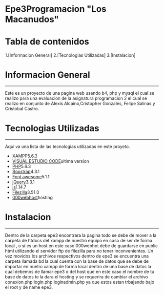 # Epe3Programacion "Los Macanudos"
# Tabla de contenidos
1.[Informacion General]
2.[Tecnologias Utilizadas]
3.[Instalacion]
# Informacion General
***
Este es un proyecto  de una pagina web usando b4, php y mysql el cual se realizo para una evaluacion de la asignatura programacion 2 el cual se realizo en conjunto de Alexis Alcaino,Cristopher Gonzales, Felipe Salinas y Cristobal Castro.
# Tecnologias Utilizadas
***
Aqui va una lista de las tecnologias utilizadas en este proyeto.
* [XAMPP](https://sourceforge.net/projects/xampp/files/XAMPP%20Windows/5.6.3/)5.6.3
* [VISUAL ESTUDIO CODE](https://code.visualstudio.com/)ultima version
* [PHP]()5.6.3
* [Boostrap](https://stackpath.bootstrapcdn.com/bootstrap/4.3.1/css/bootstrap.min.css)4.3.1
* [Font awesome](https://use.fontawesome.com/releases/v5.1.1/js/all.js)5.1.1
* [jQuery](https://code.jquery.com/jquery-3.3.1.slim.min.js)3.3.1
* [js](https://cdnjs.cloudflare.com/ajax/libs/popper.js/1.14.7/umd/popper.min.js)1.14.7
* [Filezilla](https://filezilla-project.org/download.php?type=client)3.51.0
* [000webhost](https://www.000webhost.com/?__cf_chl_jschl_tk__=23d1628da559caa7bb1944d5b8ccc734600cdf6f-1606059852-0-AZhD6PY9USXy9WXgYTyq-YR6Ng18RHiWHX7uk1hLJKt40YHkbwYS662cNG6BaIU-OCvHRb6pyveRkME6btbDQnz81vPG13l8C_ldNIw_EgfC0eVqV1nQ9kwhydH4n2JGGzUwDO0DxIm2pPqMMcMuI8afyheXzHN1vW23AsztyI4PyGwBCpCHC2zK0PyoAOlZCig4iPj-E4e445BOxuFaV4WWhYGwkI2oKYJeGHbmocKifkpYN88N9Ctl84fzl5XbUEbK4KtZNVb896s0uvXTLZ9ZVwQqoMEHO97l7QaDvh2hKOOB5GzmVqiHegeEHKoTjw)hosting

# Instalacion
***
Dentro de la carpeta epe3 encontrara la pagina todo se debe de mover a la carpeta de htdocs del xampp de nuestro equipo en caso de ser de forma local , o si es un host en este caso 000webhot debe de guardarse en public html utilizando el servidor ftp de filezilla para no tener inconvenientes.
Un vez movidos los archivos respectivos dentro de epe3 se encuentra una carpeta llamada bd la cual cuenta con la base de datos que se debe de importar en nuetro xampp de forma local dentro de una base de datos la cual debemos de llamar epe3 o del host que en este caso el nombre de tu base de datos te la dara el hosting y se requerira de cambiar el archivo conexion.php login.php loginadmin.php ya que estos estan trbajando bajo el root y de name epe3.

 